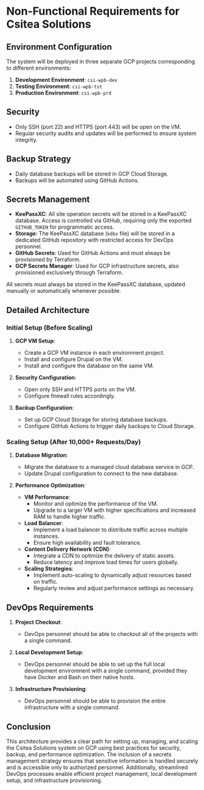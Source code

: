 # Non-Functional Requirements for Csitea Solutions

## Environment Configuration

The system will be deployed in three separate GCP projects corresponding to different environments:

1. **Development Environment**: `csi-wpb-dev`
2. **Testing Environment**: `csi-wpb-tst`
3. **Production Environment**: `csi-wpb-prd`

## Security

- Only SSH (port 22) and HTTPS (port 443) will be open on the VM.
- Regular security audits and updates will be performed to ensure system integrity.

## Backup Strategy

- Daily database backups will be stored in GCP Cloud Storage.
- Backups will be automated using GitHub Actions.

## Secrets Management

- **KeePassXC**: All site operation secrets will be stored in a KeePassXC database. Access is controlled via GitHub, requiring only the exported `GITHUB_TOKEN` for programmatic access.
- **Storage**: The KeePassXC database (`kdbx` file) will be stored in a dedicated GitHub repository with restricted access for DevOps personnel.
- **GitHub Secrets**: Used for GitHub Actions and must always be provisioned by Terraform.
- **GCP Secrets Manager**: Used for GCP infrastructure secrets, also provisioned exclusively through Terraform.

All secrets must always be stored in the KeePassXC database, updated manually or automatically whenever possible.


## Detailed Architecture

### Initial Setup (Before Scaling)

1. **GCP VM Setup**:
   - Create a GCP VM instance in each environment project.
   - Install and configure Drupal on the VM.
   - Install and configure the database on the same VM.

2. **Security Configuration**:
   - Open only SSH and HTTPS ports on the VM.
   - Configure firewall rules accordingly.

3. **Backup Configuration**:
   - Set up GCP Cloud Storage for storing database backups.
   - Configure GitHub Actions to trigger daily backups to Cloud Storage.

### Scaling Setup (After 10,000+ Requests/Day)

1. **Database Migration**:
   - Migrate the database to a managed cloud database service in GCP.
   - Update Drupal configuration to connect to the new database.

2. **Performance Optimization**:
   - **VM Performance**:
     - Monitor and optimize the performance of the VM.
     - Upgrade to a larger VM with higher specifications and increased RAM to handle higher traffic.
   - **Load Balancer**:
     - Implement a load balancer to distribute traffic across multiple instances.
     - Ensure high availability and fault tolerance.
   - **Content Delivery Network (CDN)**:
     - Integrate a CDN to optimize the delivery of static assets.
     - Reduce latency and improve load times for users globally.
   - **Scaling Strategies**:
     - Implement auto-scaling to dynamically adjust resources based on traffic.
     - Regularly review and adjust performance settings as necessary.

## DevOps Requirements

1. **Project Checkout**:
   - DevOps personnel should be able to checkout all of the projects with a single command.

2. **Local Development Setup**:
   - DevOps personnel should be able to set up the full local development environment with a single command, provided they have Docker and Bash on their native hosts.

3. **Infrastructure Provisioning**:
   - DevOps personnel should be able to provision the entire infrastructure with a single command.

## Conclusion

This architecture provides a clear path for setting up, managing, and scaling the Csitea Solutions system on GCP using best practices for security, backup, and performance optimization. The inclusion of a secrets management strategy ensures that sensitive information is handled securely and is accessible only to authorized personnel. Additionally, streamlined DevOps processes enable efficient project management, local development setup, and infrastructure provisioning.
